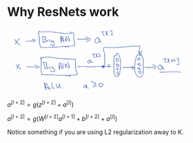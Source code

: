 # Why ResNets work
![](img/screenshot_from_2019-02-11_22-45-13.png)

$a^{[l+2]}=g(z^{[l+2]}+a^{[l]})$

$a^{[l+2]}=g(W^{[l+2]}a^{[l+1]}+b^{[l+2]}+a^{[l]})$

Notice something if you are using L2 regularization away to K.